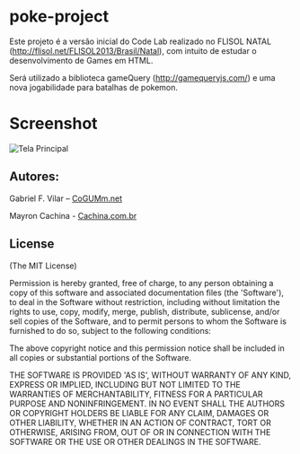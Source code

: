 <h1>poke-project</h1>


Este projeto é a versão inicial do Code Lab realizado no FLISOL NATAL (http://flisol.net/FLISOL2013/Brasil/Natal), com intuito de estudar o desenvolvimento de Games em HTML.

Será utilizado a biblioteca gameQuery (http://gamequeryjs.com/) e uma nova jogabilidade para batalhas de pokemon.

# Screenshot

![Tela Principal](https://photos-1.dropbox.com/t/0/AACgvtjMofdvxINi6xk-BtM3xJtkoFYc8b2xbRSsqH4Asg/12/971056/png/32x32/3/_/1/2/Captura_de_tela.png/7a_-TYWNKwPQe_2eHGPWsRZG4RtqORA9AwouyjuRGWk?size=1280x960)


<h2>Autores:</h2>


Gabriel F. Vilar – [CoGUMm.net](http://cogumm.net)

Mayron Cachina - [Cachina.com.br](http://cachina.com.br)


<h2>License</h2>

(The MIT License)

Permission is hereby granted, free of charge, to any person obtaining a copy of this software and associated documentation files (the 'Software'), to deal in the Software without restriction, including without limitation the rights to use, copy, modify, merge, publish, distribute, sublicense, and/or sell copies of the Software, and to permit persons to whom the Software is furnished to do so, subject to the following conditions:

The above copyright notice and this permission notice shall be included in all copies or substantial portions of the Software.

THE SOFTWARE IS PROVIDED 'AS IS', WITHOUT WARRANTY OF ANY KIND, EXPRESS OR IMPLIED, INCLUDING BUT NOT LIMITED TO THE WARRANTIES OF MERCHANTABILITY, FITNESS FOR A PARTICULAR PURPOSE AND NONINFRINGEMENT. IN NO EVENT SHALL THE AUTHORS OR COPYRIGHT HOLDERS BE LIABLE FOR ANY CLAIM, DAMAGES OR OTHER LIABILITY, WHETHER IN AN ACTION OF CONTRACT, TORT OR OTHERWISE, ARISING FROM, OUT OF OR IN CONNECTION WITH THE SOFTWARE OR THE USE OR OTHER DEALINGS IN THE SOFTWARE.

